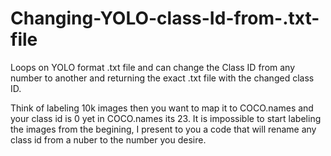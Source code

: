 # Changing-YOLO-class-Id-from-.txt-file
Loops on YOLO format .txt file and can change the Class ID from any number to another and returning the exact .txt file with the changed class ID.

Think of labeling 10k images then you want to map it to COCO.names and your class id is 0 yet in COCO.names its 23. It is impossible to start labeling the images from the begining,
I present to you a code that will rename any class id from a nuber to the number you desire.
